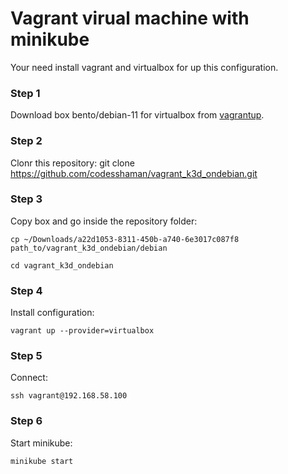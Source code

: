 # Vagrant virual machine with minikube

Your need install vagrant and virtualbox for up this configuration.

### Step 1

Download box bento/debian-11 for virtualbox from [vagrantup](https://app.vagrantup.com/boxes/search "vagrantup").

### Step 2

Clonr this repository: git clone https://github.com/codesshaman/vagrant_k3d_ondebian.git

### Step 3

Copy box and go inside the repository folder:

``cp ~/Downloads/a22d1053-8311-450b-a740-6e3017c087f8 path_to/vagrant_k3d_ondebian/debian``

``cd vagrant_k3d_ondebian``

### Step 4

Install configuration:

``vagrant up --provider=virtualbox``

### Step 5

Connect:

``ssh vagrant@192.168.58.100``

### Step 6

Start minikube:

``minikube start``